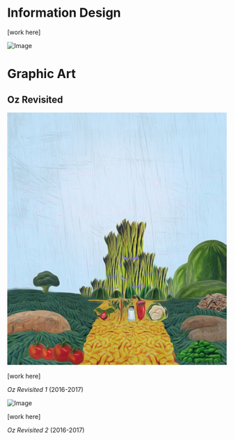 # Information Design

[work here]

![Image](src)

# Graphic Art

## Oz Revisited

![Image](1481588804074.jpeg)

[work here]

_Oz Revisited 1_ (2016-2017)


![Image](src)

[work here]

_Oz Revisited 2_ (2016-2017)
